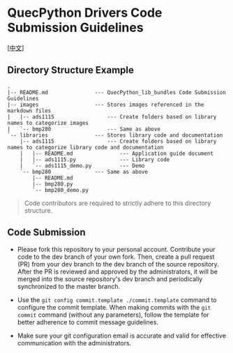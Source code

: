 # QuecPython Drivers Code Submission Guidelines

[[中文](./README-zh.md)]

## Directory Structure Example

```
.
|-- README.md               --- QuecPython_lib_bundles Code Submission Guidelines
|-- images                  --- Stores images referenced in the markdown files
|   |-- ads1115                 --- Create folders based on library names to categorize images
|   `-- bmp280                  --- Same as above
`-- libraries               --- Stores library code and documentation
    |-- ads1115                 --- Create folders based on library names to categorize library code and documentation
    |   |-- README.md               --- Application guide document
    |   |-- ads1115.py              --- Library code
    |   `-- ads1115_demo.py         --- Demo
    `-- bmp280              --- Same as above
        |-- README.md
        |-- bmp280.py
        `-- bmp280_demo.py
```

> Code contributors are required to strictly adhere to this directory structure.

## Code Submission

- Please fork this repository to your personal account. Contribute your code to the dev branch of your own fork. Then, create a pull request (PR) from your dev branch to the dev branch of the source repository. After the PR is reviewed and approved by the administrators, it will be merged into the source repository's dev branch and periodically synchronized to the master branch.

- Use the `git config commit.template ./commit.template` command to configure the commit template. When making commits with the `git commit` command (without any parameters), follow the template for better adherence to commit message guidelines.

- Make sure your git configuration email is accurate and valid for effective communication with the administrators.
